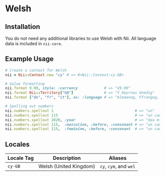<!-- This file has been generated. Source: languages/_template.md.erb -->

# Welsh

## Installation

You do not need any additional libraries to use Welsh with Nii.
All language data is included in `nii-core`.

## Example Usage

``` ruby
# Create a context for Welsh
nii = Nii::Context.new "cy" # => #<Nii::Context:cy-GB>

# Value formatting
nii.format 9.99, style: :currency            # => "£9.99"
nii.format Nii::Territory["GB"]              # => "Y Deyrnas Unedig"
nii.format ["de", "fr", "it"], as: :language # => "Almaeneg, Ffrangeg, a(c) Eidaleg"

# Spelling out numbers
nii.numbers.spellout 1                                     # => "un"
nii.numbers.spellout 115                                   # => "un cant un deg pump"
nii.numbers.spellout 2020, :year                           # => "dau mil dau ddeg"
nii.numbers.spellout 115,  :masculine, :before, :consonant # => "un cant un deg pum"
nii.numbers.spellout 115,  :feminine, :before, :consonant  # => "un cant un deg pum"
```


## Locales

<table>
  <thead>
    <tr>
      <th>Locale Tag</th>
      <th>Description</th>
      <th>Aliases</th>
    </tr>
  </thead>
  <tbody>
    <tr>
      <td><code>cy-GB</code></td>
      <td>Welsh (United Kingdom)</td>
      <td><code>cy</code>, <code>cym</code>, and <code>wel</code></td>
    </tr>
  </tbody>
</table>

